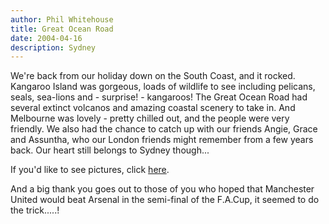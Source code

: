 ```yaml
---
author: Phil Whitehouse
title: Great Ocean Road
date: 2004-04-16
description: Sydney
---
```


We're back from our holiday down on the South Coast, and it rocked. Kangaroo Island was gorgeous, loads of wildlife to see including pelicans, seals, sea-lions and - surprise! - kangaroos! The Great Ocean Road had several extinct volcanos and amazing coastal scenery to take in. And Melbourne was lovely - pretty chilled out, and the people were very friendly. We also had the chance to catch up with our friends Angie, Grace and Assuntha, who our London friends might remember from a few years back. Our heart still belongs to Sydney though...

If you'd like to see pictures, click [here](https://www.flickr.com/photos/philliecasablanca/sets/72157603251994224).

And a big thank you goes out to those of you who hoped that Manchester United would beat Arsenal in the semi-final of the F.A.Cup, it seemed to do the trick.....!
